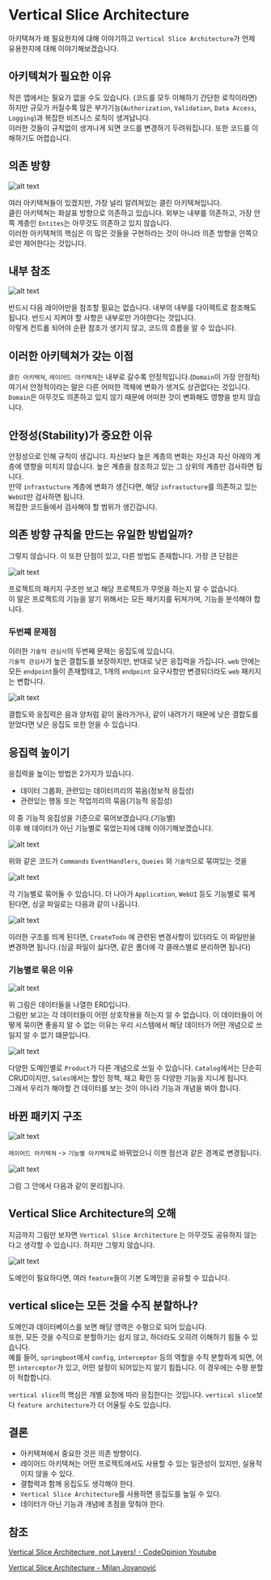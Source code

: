 # Vertical Slice Architecture

아키텍쳐가 왜 필요한지에 대해 이야기하고 `Vertical Slice Architecture`가 언제 유용한지에 대해 이야기해보겠습니다.

## 아키텍쳐가 필요한 이유

작은 앱에서는 필요가 없을 수도 있습니다. (코드를 모두 이해하기 간단한 로직이라면)   
하지만 규모가 커질수록 많은 부가기능(`Authorization`, `Validation`, `Data Access`, `Logging`)과 복잡한 비즈니스 로직이 생겨납니다.   
이러한 것들이 규칙없이 생겨나게 되면 코드를 변경하기 두려워집니다. 또한 코드를 이해하기도 어렵습니다. 

## 의존 방향

![alt text](<image/Vertical Slice Architecture/클린 아키텍쳐.png>)

여러 아키텍쳐들이 있겠지만, 가장 널리 알려져있는 클린 아키텍쳐입니다.   
클린 아키텍쳐는 화살표 방향으로 의존하고 있습니다. 
외부는 내부를 의존하고, 가장 안쪽 계층인 `Entites`는 아무것도 의존하고 있지 않습니다.   
이러한 아키텍쳐의 핵심은 이 많은 것들을 구현하라는 것이 아니라 의존 방향을 안쪽으로만 제어한다는 것입니다.

## 내부 참조

![alt text](<image/Vertical Slice Architecture/레이어드 아키텍쳐.png>)

반드시 다음 레이어만을 참조할 필요는 없습니다. 내부의 내부를 다이렉트로 참조해도 됩니다. 반드시 지켜야 할 사항은 내부로만 가야한다는 것입니다.   
이렇게 컨트롤 되어야 순환 참조가 생기지 않고, 코드의 흐름을 알 수 있습니다.

## 이러한 아키텍쳐가 갖는 이점

`클린 아키텍쳐`, `레이어드 아키텍쳐`는 내부로 갈수록 안정적입니다.(`Domain`이 가장 안정적)  
여기서 안정적이라는 말은 다른 어떠한 객체에 변화가 생겨도 상관없다는 것입니다. `Domain`은 아무것도 의존하고 있지 않기 때문에 어떠한 것이 변화해도 영향을 받지 않습니다.

## 안정성(Stability)가 중요한 이유

안정성으로 인해 규칙이 생깁니다. 자신보다 높은 계층의 변화는 자신과 자신 아래의 계층에 영향을 미치지 않습니다. 높은 계층을 참조하고 있는 그 상위의 계층만 검사하면 됩니다.   
만약 `infrastucture` 계층에 변화가 생긴다면, 해당 `infrastucture`를 의존하고 있는 `WebUI`만 검사하면 됩니다.   
복잡한 코드들에서 검사해야 할 범위가 생긴겁니다.   

## 의존 방향 규칙을 만드는 유일한 방법일까?

그렇지 않습니다. 이 또한 단점이 있고, 다른 방법도 존재합니다. 가장 큰 단점은

![alt text](<image/Vertical Slice Architecture/획일화된 구조.png>)

프로젝트의 패키지 구조만 보고 해당 프로젝트가 무엇을 하는지 알 수 없습니다.   
이 말은 프로젝트의 기능을 알기 위해서는 모든 패키지를 뒤져가며, 기능을 분석해야 합니다.   

### 두번쨰 문제점

이러한 `기술적 관심사`의 두번째 문제는 응집도에 있습니다.   
`기술적 관심사`가 높은 결합도를 보장하지만, 반대로 낮은 응집력을 가집니다. `web` 안에는 모든 `endpoint`들이 존재할테고, 1개의 `endpoint` 요구사항만 변경되더라도 `web` 패키지는 변합니다.   

![alt text](<image/Vertical Slice Architecture/음양.png>)

결합도와 응집력은 음과 양처럼 같이 올라가거나, 같이 내려가기 때문에 낮은 결합도를 얻었다면 낮은 응집도 또한 얻을 수 있습니다.   

## 응집력 높이기

응집력을 높이는 방법은 2가지가 있습니다.
- 데이터 그룹화, 관련있는 데이터끼리의 묶음(정보적 응집성)
- 관련있는 행동 또는 작업끼리의 묶음(기능적 응집성)

이 중 기능적 응집성을 기준으로 묶어보겠습니다.(기능별)   
이후 왜 데이터가 아닌 기능별로 묶었는지에 대해 이야기해보겠습니다.

![alt text](<image/Vertical Slice Architecture/데이터 묶음 패키지.png>)

위와 같은 코드가 `Commands` `EventHandlers`, `Queies` 와 `기술적`으로 묶여있는 것을

![alt text](<image/Vertical Slice Architecture/기능적 묶기.png>)

각 기능별로 묶어둘 수 있습니다. 더 나아가 `Application`, `WebUI` 등도 기능별로 묶게 된다면, 싱글 파일로는 다음과 같이 나옵니다.

![alt text](<image/Vertical Slice Architecture/싱글파일.png>)

이러한 구조를 띄게 된다면, `CreateTodo` 에 관련된 변경사항이 있더라도 이 파일만을 변경하면 됩니다.(싱글 파일이 싫다면, 같은 폴더에 각 클래스별로 분리하면 됩니다)

### 기능별로 묶은 이유

![alt text](<image/Vertical Slice Architecture/erd.png>)

위 그림은 데이터들을 나열한 ERD입니다.   
그림만 보고는 각 데이터들이 어떤 상호작용을 하는지 알 수 없습니다. 이 데이터들이 어떻게 묶이면 좋을지 알 수 없는 이유는 우리 시스템에서 해당 데이터가 어떤 개념으로 쓰일지 알 수 없기 떄문입니다.

![alt text](<image/Vertical Slice Architecture/같은 이름의 다른 개념들.png>)

다양한 도메인별로 `Product`가 다른 개념으로 쓰일 수 있습니다. `Catalog`에서는 단순히 CRUD이지만, `Sales`에서는 할인 정책, 재고 확인 등 다양한 기능을 지니게 됩니다.   
그래서 우리가 해야할 건 데이터를 보는 것이 아니라 기능과 개념을 봐야 합니다. 

## 바뀐 패키지 구조

![alt text](<image/Vertical Slice Architecture/바뀐 경계1.png>)

`레이어드 아키텍쳐` -> `기능별 아키텍쳐`로 바뀌었으니 이젠 점선과 같은 경계로 변경됩니다.   

![alt text](<image/Vertical Slice Architecture/바뀐 경계2.png>)

그럼 그 안에서 다음과 같이 분리됩니다.

## Vertical Slice Architecture의 오해

지금까지 그림만 보자면 `Vertical Slice Architecture` 는 아무것도 공유하지 않는다고 생각할 수 있습니다. 하지만 그렇지 않습니다.

![alt text](<image/Vertical Slice Architecture/도메인 공유.png>)

도메인이 필요하다면, 여러 `feature`들이 기본 도메인을 공유할 수 있습니다.

## vertical slice는 모든 것을 수직 분할하나?

도메인과 데이터베이스를 보면 해당 영역은 수평으로 되어 있습니다.   
또한, 모든 것을 수직으로 분할하기는 쉽지 않고, 하더라도 오히려 이해하기 힘들 수 있습니다.   
예를 들어, `springboot`에서 `config`, `interceptor` 등의 역할을 수직 분할하게 되면, 어떤 `interceptor`가 있고, 어떤 설정이 되어있는지 알기 힘듭니다. 이 경우에는 수평 분할이 적합합니다.

`vertical slice`의 핵심은 개별 요청에 따라 응집한다는 것입니다. 
`vertical slice`보다 `feature architecture`가 더 어울릴 수도 있습니다.

## 결론

- 아키텍쳐에서 중요한 것은 의존 방향이다.
- 레이어드 아키텍쳐는 어떤 프로젝트에서도 사용할 수 있는 일관성이 있지만, 실용적이지 않을 수 있다.
- 결합력과 함께 응집도도 생각해야 한다.
- `Vertical Slice Architecture`를 사용하면 응집도를 높일 수 있다.
- 데이터가 아닌 기능과 개념에 초점을 맞춰야 한다.

## 참조

[Vertical Slice Architecture, not Layers! - CodeOpinion Youtube](https://www.youtube.com/watch?v=L2Wnq0ChAIA)

[Vertical Slice Architecture - Milan Jovanović](https://www.milanjovanovic.tech/blog/vertical-slice-architecture)